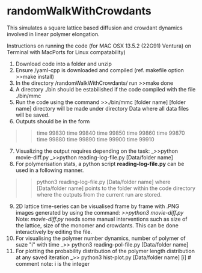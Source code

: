 # randomWalkWithCrowdants
This simulates a square lattice based diffusion and crowdant dynamics involved in linear polymer elongation.

Instructions on running the code (for MAC OSX 13.5.2 (22G91) Ventura) on Terminal with MacPorts for Linux compatability)
1. Download code into a folder and unzip
2. Ensure /yaml-cpp is downloaded and compiled (ref. makefile option >>make install)
3. In the directory /randomWalkWithCrowdants/ run >>make done
4. A directory ./bin should be estabilished if the code compiled with the file ./bin/mmc
5. Run the code using the command >>./bin/mmc [folder name]
[folder name] directory will be made under directory Data where all data files will be saved.	
6. Outputs should be in the form
>>time 99830
time 99840
time 99850
time 99860
time 99870
time 99880
time 99890
time 99900
time 99910
7. Visualizing the output requires depending on the task:
_>>python movie-diff.py 
_>>python reading-log-file.py [Data/folder name]
8. For polymerisation stats, a python script **reading-log-file.py** can be used in a following manner.
>>python3 reading-log-file.py [Data/folder name]
where [Data/folder name] points to the folder within the code directory where the outputs from the current run are stored.
9. 2D lattice time-series can be visualised frame by frame with .PNG images generated by using the command:
_>>python3 movie-diff.py_
Note: _movie-diff.py_ needs some manual interventions such as size of the lattice, size of the monomer and crowdants. This can be done interactively by editing the file.
10. For visualising the polymer number dynamics, number of polymer of suze "i" with time 
_>> python3 reading-pol-file.py [Data/folder name]
11. For plotting the probability distribution of the polymer length distribution at any saved iteration
_>> python3 hist-plot.py [Data/folder name] [i]   #  comment note: i is the integer
